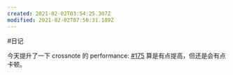 ```yaml
---
created: 2021-02-02T03:54:25.307Z
modified: 2021-02-02T07:50:31.189Z
---
```

#日记 

今天提升了一下 crossnote 的 performance: [#175](https://github.com/0xGG/crossnote/pull/175)
算是有点提高，但还是会有点卡顿。